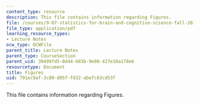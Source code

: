 ```yaml
---
content_type: resource
description: This file contains information regarding Figures.
file: /courses/9-07-statistics-for-brain-and-cognitive-science-fall-2016/791ec9af3c80d05ffd32abefc63cd53f_MIT9_07F16_lec3_Figures.pdf
file_type: application/pdf
learning_resource_types:
- Lecture Notes
ocw_type: OCWFile
parent_title: Lecture Notes
parent_type: CourseSection
parent_uid: 39499fd5-0d44-603b-9e08-427e10a178e6
resourcetype: Document
title: Figures
uid: 791ec9af-3c80-d05f-fd32-abefc63cd53f
---
```

This file contains information regarding Figures.

